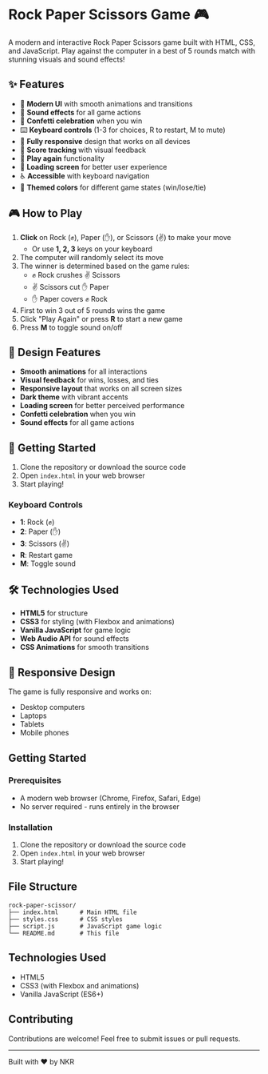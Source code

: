 # Rock Paper Scissors Game 🎮

A modern and interactive Rock Paper Scissors game built with HTML, CSS, and JavaScript. Play against the computer in a best of 5 rounds match with stunning visuals and sound effects!

## ✨ Features

- 🎨 **Modern UI** with smooth animations and transitions
- 🎵 **Sound effects** for all game actions
- 🎉 **Confetti celebration** when you win
- ⌨️ **Keyboard controls** (1-3 for choices, R to restart, M to mute)
- 📱 **Fully responsive** design that works on all devices
- 🎯 **Score tracking** with visual feedback
- 🔄 **Play again** functionality
- 🚀 **Loading screen** for better user experience
- ♿ **Accessible** with keyboard navigation
- 🌈 **Themed colors** for different game states (win/lose/tie)

## 🎮 How to Play

1. **Click** on Rock (✊), Paper (✋), or Scissors (✌️) to make your move
   - Or use **1, 2, 3** keys on your keyboard
2. The computer will randomly select its move
3. The winner is determined based on the game rules:
   - ✊ Rock crushes ✌️ Scissors
   - ✌️ Scissors cut ✋ Paper
   - ✋ Paper covers ✊ Rock
4. First to win 3 out of 5 rounds wins the game
5. Click "Play Again" or press **R** to start a new game
6. Press **M** to toggle sound on/off

## 🎨 Design Features

- **Smooth animations** for all interactions
- **Visual feedback** for wins, losses, and ties
- **Responsive layout** that works on all screen sizes
- **Dark theme** with vibrant accents
- **Loading screen** for better perceived performance
- **Confetti celebration** when you win
- **Sound effects** for all game actions

## 🚀 Getting Started

1. Clone the repository or download the source code
2. Open `index.html` in your web browser
3. Start playing!

### Keyboard Controls

- **1**: Rock (✊)
- **2**: Paper (✋)
- **3**: Scissors (✌️)
- **R**: Restart game
- **M**: Toggle sound

## 🛠️ Technologies Used

- **HTML5** for structure
- **CSS3** for styling (with Flexbox and animations)
- **Vanilla JavaScript** for game logic
- **Web Audio API** for sound effects
- **CSS Animations** for smooth transitions

## 📱 Responsive Design

The game is fully responsive and works on:
- Desktop computers
- Laptops
- Tablets
- Mobile phones

## Getting Started

### Prerequisites

- A modern web browser (Chrome, Firefox, Safari, Edge)
- No server required - runs entirely in the browser

### Installation

1. Clone the repository or download the source code
2. Open `index.html` in your web browser
3. Start playing!

## File Structure

```
rock-paper-scissor/
├── index.html      # Main HTML file
├── styles.css      # CSS styles
├── script.js       # JavaScript game logic
└── README.md       # This file
```

## Technologies Used

- HTML5
- CSS3 (with Flexbox and animations)
- Vanilla JavaScript (ES6+)

## Contributing

Contributions are welcome! Feel free to submit issues or pull requests.

---

Built with ❤️ by NKR